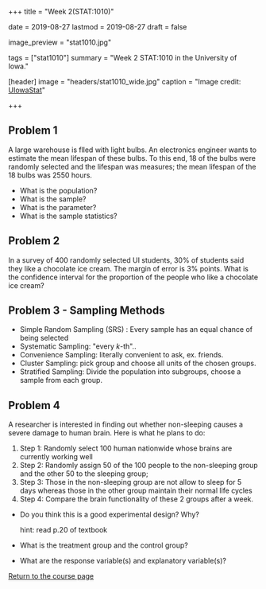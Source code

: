 +++
title = "Week 2(STAT:1010)"

date = 2019-08-27
lastmod = 2019-08-27
draft = false

image_preview = "stat1010.jpg"

tags = ["stat1010"]
summary = "Week 2 STAT:1010 in the University of Iowa."

[header]
image = "headers/stat1010_wide.jpg"
caption = "Image credit: [UIowaStat](https://stat.uiowa.edu/)"

+++


## Problem 1

A large warehouse is flled with light bulbs. An electronics engineer wants to estimate the mean lifespan of these bulbs. To this end, 18 of the bulbs were randomly selected and the lifespan was measures; the mean lifespan of the 18 bulbs was 2550 hours.

- What is the population?
- What is the sample?
- What is the parameter?
- What is the sample statistics?

## Problem 2

In a survey of 400 randomly selected UI students, 30% of students said they like a chocolate ice cream. The margin of error is 3% points. What is the confidence interval for the proportion of the people who like a chocolate ice cream?

## Problem 3 - Sampling Methods

- Simple Random Sampling (SRS) : Every sample has an equal chance of being selected
- Systematic Sampling: "every *k*-th"..
- Convenience Sampling: literally convenient to ask, ex. friends.
- Cluster Sampling: pick group and choose all units of the chosen groups.
- Stratified Sampling: Divide the population into subgroups, choose a sample from each group.

## Problem 4

A researcher is interested in finding out whether non-sleeping causes a severe damage to human brain. Here is what he plans to do:

1. Step 1: Randomly select 100 human nationwide whose brains are currently working well
1. Step 2: Randomly assign 50 of the 100 people to the non-sleeping group and the other 50 to the sleeping group;
1. Step 3: Those in the non-sleeping group are not allow to sleep for 5 days whereas those in the other group maintain their normal life cycles
1. Step 4: Compare the brain functionality of these 2 groups after a week.

- Do you think this is a good experimental design? Why?

    hint: read p.20 of textbook

- What is the treatment group and the control group?
- What are the response variable(s) and explanatory variable(s)?


<a href="https://theissaclee.com/post/stat1010/" target="_self">Return to the course page</a>
